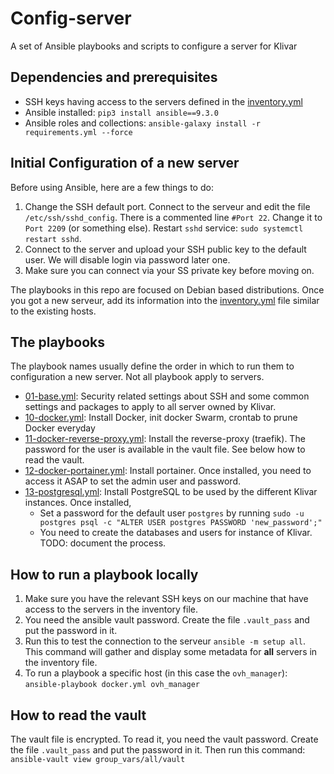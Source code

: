 # Config-server

A set of Ansible playbooks and scripts to configure a server for Klivar

## Dependencies and prerequisites

- SSH keys having access to the servers defined in the [inventory.yml](./inventory.yml)
- Ansible installed: `pip3 install ansible==9.3.0`
- Ansible roles and collections: `ansible-galaxy install -r requirements.yml --force`

## Initial Configuration of a new server

Before using Ansible, here are a few things to do:

1. Change the SSH default port. Connect to the serveur and edit the file `/etc/ssh/sshd_config`. There is a commented
   line `#Port 22`. Change it to `Port 2209` (or something else). Restart `sshd` service: `sudo systemctl restart sshd`.
2. Connect to the server and upload your SSH public key to the default user. We will disable login via password later
   one.
3. Make sure you can connect via your SS private key before moving on.

The playbooks in this repo are focused on Debian based distributions. Once you got a new serveur, add its information
into the [inventory.yml](./inventory.yml) file similar to the existing hosts.

## The playbooks

The playbook names usually define the order in which to run them to configuration a new server. Not all playbook apply
to servers.

- [01-base.yml](01-base.yml): Security related settings about SSH and some common settings and packages to apply to all
  server owned by Klivar.
- [10-docker.yml](10-docker.yml): Install Docker, init docker Swarm, crontab to prune Docker everyday
- [11-docker-reverse-proxy.yml](11-docker-reverse-proxy.yml): Install the reverse-proxy (traefik). The password for the
  user is available in the vault file. See below how to read the vault.
- [12-docker-portainer.yml](12-docker-portainer.yml): Install portainer. Once installed, you need to access it ASAP to
  set the admin user and password.
- [13-postgresql.yml](13-postgresql.yml): Install PostgreSQL to be used by the different Klivar instances. Once
  installed,
    - Set a password for the default user `postgres` by
      running `sudo -u postgres psql -c "ALTER USER postgres PASSWORD 'new_password';"`
    - You need to create the databases and users for instance of Klivar. TODO: document the process.

## How to run a playbook locally

1. Make sure you have the relevant SSH keys on our machine that have access to the servers in the inventory file.
2. You need the ansible vault password. Create the file `.vault_pass` and put the password in it.
3. Run this to test the connection to the serveur `ansible -m setup all`. This command will gather and display some
   metadata for **all**  servers in the inventory file.
4. To run a playbook a specific host (in this case the `ovh_manager`): `ansible-playbook docker.yml ovh_manager`

## How to read the vault

The vault file is encrypted. To read it, you need the vault password. Create the file `.vault_pass` and put the password
in it. Then run this command: `ansible-vault view group_vars/all/vault`
